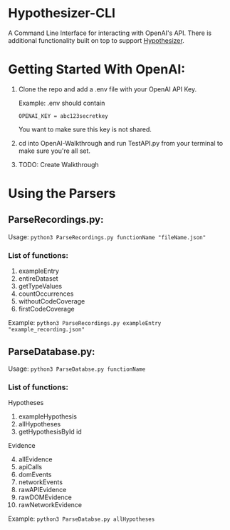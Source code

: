 # Hypothesizer-CLI

A Command Line Interface for interacting with OpenAI's API. There is additional functionality built on top to support [Hypothesizer](https://github.com/Alaboudi1/Hypothesizer-Debugger).

# Getting Started With OpenAI:

1.  Clone the repo and add a .env file with your OpenAI API Key.

    Example:
    .env should contain

    ```
    OPENAI_KEY = abc123secretkey
    ```

    You want to make sure this key is not shared.

2.  cd into OpenAI-Walkthrough and run TestAPI.py from your terminal to make sure you're all set.

3.  TODO: Create Walkthrough

# Using the Parsers

## ParseRecordings.py:

Usage:
`python3 ParseRecordings.py functionName "fileName.json"`

### List of functions:

1. exampleEntry
2. entireDataset
3. getTypeValues
4. countOccurrences
5. withoutCodeCoverage
6. firstCodeCoverage

Example:
`python3 ParseRecordings.py exampleEntry "example_recording.json"`

## ParseDatabase.py:

Usage:
`python3 ParseDatabse.py functionName`

### List of functions:

Hypotheses

1. exampleHypothesis
2. allHypotheses
3. getHypothesisById id

Evidence

4. allEvidence
5. apiCalls
6. domEvents
7. networkEvents
8. rawAPIEvidence
9. rawDOMEvidence
10. rawNetworkEvidence

Example:
`python3 ParseDatabse.py allHypotheses`
